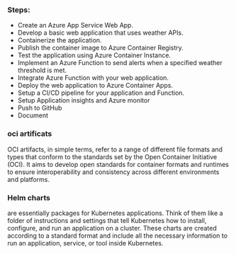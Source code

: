 ### Steps:

- Create an Azure App Service Web App.
- Develop a basic web application that uses weather APIs.
- Containerize the application.
- Publish the container image to Azure Container Registry.
- Test the application using Azure Container Instance.
- Implement an Azure Function to send alerts when a specified weather threshold is met.
- Integrate Azure Function with your web application.
- Deploy the web application to Azure Container Apps.
- Setup a CI/CD pipeline for your application and Function.
- Setup Application insights and Azure monitor
- Push to GitHub
- Document

### oci artificats

OCI artifacts, in simple terms, refer to a range of different file formats and types that conform to the standards set by the Open Container Initiative (OCI). It aims to develop open standards for container formats and runtimes to ensure interoperability and consistency across different environments and platforms.

### Helm charts

are essentially packages for Kubernetes applications. Think of them like a folder of instructions and settings that tell Kubernetes how to install, configure, and run an application on a cluster. These charts are created according to a standard format and include all the necessary information to run an application, service, or tool inside Kubernetes.
